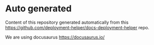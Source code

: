 # Auto generated 

Content of this repository generated automatically from this https://github.com/deployment-helper/docs-deployment-helper repo.

We are using docusaurus https://docusaurus.io/ 
